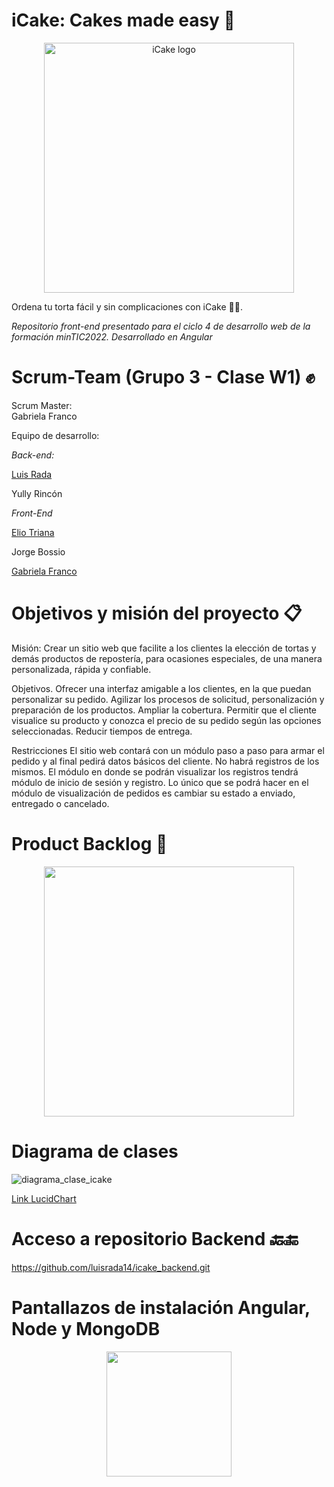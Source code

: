 # iCake: Cakes made easy 🎂
<p align="center">
 <img width="400" src="https://user-images.githubusercontent.com/74123374/125211014-e4eac780-e268-11eb-93ef-d14a92d3e6de.PNG" alt="iCake logo">
</p>
Ordena tu torta fácil y sin complicaciones con iCake 🏃‍♂️.

_Repositorio front-end presentado para el ciclo 4 de desarrollo web de la formación minTIC2022._
_Desarrollado en Angular_

# Scrum-Team (Grupo 3 - Clase W1) ✊

Scrum Master:  
Gabriela Franco

Equipo de desarrollo:

_Back-end:_

[Luis Rada](https://www.github.com/luisrada14)

Yully Rincón


_Front-End_

[Elio Triana](https://www.github.com/mr95david)

Jorge Bossio

[Gabriela Franco](https://www.github.com/gfrancoa)

# Objetivos y misión del proyecto 📋

Misión: Crear un sitio web que facilite a los clientes la elección de tortas y demás productos de repostería, para ocasiones especiales, de una manera personalizada, rápida y confiable. 

Objetivos.
Ofrecer una interfaz amigable a los clientes, en la que puedan personalizar su pedido.
Agilizar los procesos de solicitud, personalización y preparación de los productos.
Ampliar la cobertura. 
Permitir que el cliente visualice su producto y conozca el precio de su pedido según las opciones seleccionadas.
Reducir tiempos de entrega.

Restricciones
El sitio web contará con un módulo paso a paso para armar el pedido y al final pedirá datos básicos del cliente. No habrá registros de los mismos. El módulo en donde se podrán visualizar los registros tendrá módulo de inicio de sesión y registro. Lo único que se podrá hacer en el módulo de visualización de pedidos es cambiar su estado a enviado, entregado o cancelado.

# Product Backlog 📑

 <p align="center">
 <a href='https://sharing.clickup.com/l/h/2zu12-115/c9fbaeb2792764c'><img width="400" src="https://user-images.githubusercontent.com/74123374/125211287-efa65c00-e26a-11eb-9b01-350c55fa4b95.png"></a>
  </p>
  
# Diagrama de clases
![diagrama_clase_icake](https://user-images.githubusercontent.com/74123374/125211481-4b251980-e26c-11eb-9026-7329c253fb3f.png)

[Link LucidChart](https://lucid.app/documents/embeddedchart/97a0e94a-9a93-4bc4-99c7-26e7a9d48a52)

# Acceso a repositorio Backend 🔙🔚

https://github.com/luisrada14/icake_backend.git

# Pantallazos de instalación Angular, Node y MongoDB

 <p align="center">
 <a href='https://drive.google.com/drive/folders/1g5jHjlQpNGuaw1ntxLz_u4rSKxxziWd6?usp=sharing'><img width="200" src="https://user-images.githubusercontent.com/74123374/125212279-e53b9080-e271-11eb-88b1-8f7ba010bbcb.png"></a>
  </p>
